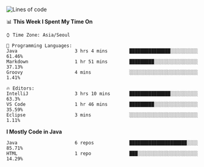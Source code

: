<!--START_SECTION:waka-->
![Lines of code](https://img.shields.io/badge/From%20Hello%20World%20I%27ve%20Written-231186%20lines%20of%20code-blue)

📊 **This Week I Spent My Time On** 

```text
⌚︎ Time Zone: Asia/Seoul

💬 Programming Languages: 
Java                     3 hrs 4 mins        ███████████████░░░░░░░░░░   61.46% 
Markdown                 1 hr 51 mins        █████████░░░░░░░░░░░░░░░░   37.13% 
Groovy                   4 mins              ░░░░░░░░░░░░░░░░░░░░░░░░░   1.41%

🔥 Editors: 
IntelliJ                 3 hrs 10 mins       ███████████████░░░░░░░░░░   63.3% 
VS Code                  1 hr 46 mins        █████████░░░░░░░░░░░░░░░░   35.59% 
Eclipse                  3 mins              ░░░░░░░░░░░░░░░░░░░░░░░░░   1.11%

```

**I Mostly Code in Java** 

```text
Java                     6 repos             █████████████████████░░░░   85.71% 
HTML                     1 repo              ███░░░░░░░░░░░░░░░░░░░░░░   14.29%

```



<!--END_SECTION:waka-->
<!--
**cgkim449/cgkim449** is a ✨ _special_ ✨ repository because its `README.md` (this file) appears on your GitHub profile.

Here are some ideas to get you started:

- 🔭 I’m currently working on ...
- 🌱 I’m currently learning ...
- 👯 I’m looking to collaborate on ...
- 🤔 I’m looking for help with ...
- 💬 Ask me about ...
- 📫 How to reach me: ...
- 😄 Pronouns: ...
- ⚡ Fun fact: ...
-->

